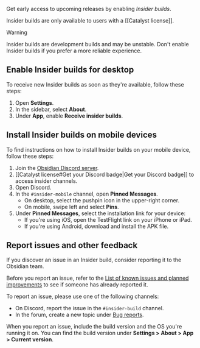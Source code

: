 Get early access to upcoming releases by enabling _Insider builds_.

Insider builds are only available to users with a [[Catalyst license]].

> [!warning]
> Insider builds are development builds and may be unstable. Don't enable Insider builds if you prefer a more reliable experience.

## Enable Insider builds for desktop

To receive new Insider builds as soon as they're available, follow these steps:

1. Open **Settings**.
2. In the sidebar, select **About**.
3. Under **App**, enable **Receive insider builds**.

## Install Insider builds on mobile devices

To find instructions on how to install Insider builds on your mobile device, follow these steps:

1. Join the [Obsidian Discord server](https://discord.gg/veuWUTm).
2. [[Catalyst license#Get your Discord badge|Get your Discord badge]] to access insider channels.
3. Open Discord.
4. In the `#insider-mobile` channel, open **Pinned Messages**.
   - On desktop, select the pushpin icon in the upper-right corner.
   - On mobile, swipe left and select **Pins**.
5. Under **Pinned Messages**, select the installation link for your device:
   - If you're using iOS, open the TestFlight link on your iPhone or iPad.
   - If you're using Android, download and install the APK file.

## Report issues and other feedback

If you discover an issue in an Insider build, consider reporting it to the Obsidian team.

Before you report an issue, refer to the [List of known issues and planned improvements](https://forum.obsidian.md/t/list-of-known-issues-and-planned-improvements/14286) to see if someone has already reported it.

To report an issue, please use one of the following channels:

- On Discord, report the issue in the `#insider-build` channel.
- In the forum, create a new topic under [Bug reports](https://forum.obsidian.md/c/bug-reports/7).

When you report an issue, include the build version and the OS you're running it on. You can find the build version under **Settings > About > App > Current version**.

